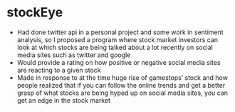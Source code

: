 # stockEye

* Had done twitter api in a personal project and some work in sentiment analysis, so I proposed a program where stock market investors can look at which stocks are being talked about a lot recently on social media sites such as twitter and google
* Would provide a rating on how positive or negative social media sites are reacting to a given stock
* Made in response to at the time huge rise of gamestops’ stock and how people realized that if you can follow the online trends and get a better grasp of what stocks are being hyped up on social media sites, you can get an edge in the stock market
